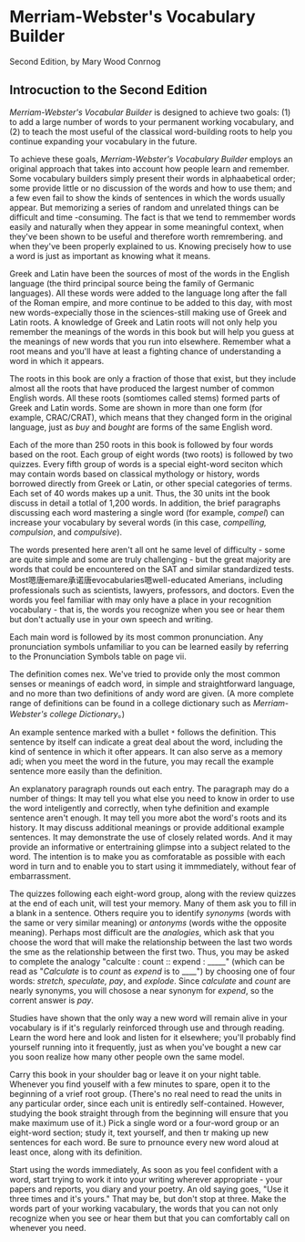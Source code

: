 # Merriam-Webster's Vocabulary Builder

Second Edition, by Mary Wood Conrnog

## Introcuction to the Second Edition

*Merriam-Webster's Vocabular Builder* is designed to achieve two goals: (1) to add a large number of words to your permanent working vocabulary, and (2) to teach the most useful of the classical word-building roots to help you continue expanding your vocabulary in the future.

To achieve these goals, *Merriam-Webster's Vocabulary Builder* employs an original approach that takes into account how people learn and remember. Some vocabulary builders simply present their words in alphaabetical order; some provide little or no discussion of the words and how to use them; and a few even fail to show the kinds of sentences in which the words usually appear. But memorizing a series of random and unrelated things can be difficult and time -consuming. The fact is that we tend to remmember words easily and naturally when they appear in some meaningful context, when they've been shown to be useful and therefore worth remrembering. and when they've been properly explained to us. Knowing precisely how to use a word is just as important as knowing what it means.

Greek and Latin have been the sources of most of the words in the English language (the third principal source being the family of Germanic languages). All these words were added to the language long after the fall of the Roman empire, and more continue to be added to this day, with most new words-expecially those in the sciences-still making use of Greek and Latin roots. A knowledge of Greek and Latin roots will not only help you remember the meanings of the words in this book but will help you guess at the meanings of new words that you run into elsewhere. Remember what a root means and you'll have at least a fighting chance of  understanding a word in which it appears.

The roots in this book are only a fraction of those that exist, but they include almost all the roots that have produced the largest number of common English words. All these roots (somtiomes called stems) formed parts of Greek and Latin words. Some are shown in more than one form (for example, CRAC/CRAT), which means that they changed form in the original language, just as *buy* and *bought* are forms of the same English word.

Each of the more than 250 roots in this book is followed by four words based on the root. Each group of eight words (two roots) is followed by two quizzes. Every fifth group of words is a special eight-word seciton which may contain words based on classical mythology or history, words borrowed directly from Greek or Latin, or other special categories of terms. Each set of 40 words makes up a unit. Thus, the 30 units int the book discuss in detail a totlal of 1,200 words. In addition, the brief paragraphs discussing each word mastering a single word (for example, *compel*) can increase your vocabulary by several words (in this case, *compelling, compulsion*, and *compulsive*).

The words presented here aren't all ont he same level of difficulty - some are quite simple and some are truly challenging - but the great majority are words that could be encountered on the SAT and similar standardized tests. Most嗯唐emare承诺唐evocabularies嗯well-educated Amerians, including professionals such as scientists, lawyers, professors, and doctors. Even the words you feel familiar with may only have a place in your recognition vocabulary - that is, the words you recognize when you see or hear them but don't actually use in your own speech and writing.

Each main word is followed by its most common pronunciation. Any pronunciation symbols unfamiliar to you can be learned easily by referring to the Pronunciation Symbols table on page vii.

The definition comes nex. We've tried to provide only the most common senses or meanings of eadch word, in simple and straightforward language, and no more than two definitions of andy word are given. (A more complete range of definitions can be found in a college dictionary such as *Merriam-Webster's college Dictionary*。)

An example sentence marked with a bullet `*` follows the definition. This sentence by itself can indicate a great deal about the word, including the kind of sentence in which it ofter appears. It can also serve as a memory adi; when you meet the word in the future, you may recall the example sentence more easily than the definition.

An explanatory paragraph rounds out each entry. The paragraph may do a number of things: It may tell you what else you need to know in order to use the word inteligently and correctly, when tyhe definition and example sentence aren't enough. It may tell you more abot the word's roots and its history. It may discuss additional meanings or provide additional example sentences. It may demonstrate the use of closely related words. And it may provide an informative or entertraining glimpse into a subject related to the word. The intention is to make you as comforatable as possible with each word in turn and to enable you to start using it immmediately, without fear of embarrassment.

The quizzes following each eight-word group, along with the review quizzes at the end of each unit, will test your memory. Many of them ask you to fill in a blank in a sentence. Others require you to identify *synonyms* (words with the same or very similar meaning) or *antonyms* (words withe the opposite meaning). Perhaps most difficult are the *analogies*, which ask that you choose the word that will make the relationship between the last two words the sme as the relationship between the first two. Thus, you may be asked to complete the analogy "calculte : count :: expend : _____" (which can be read as "*Calculate* is to *count* as *expend* is to ____") by choosing one of four words: *stretch, speculate, pay*, and *explode*. Since *calculate* and *count* are nearly synonyms, you will chosose a near synonym for *expend*, so the corrent answer is *pay*.

Studies have shown that the only way a new word will remain alive in your vocabulary is if it's regularly reinforced through use and through reading. Learn the word here and look and listen for it elsewhere; you'll probably find yourself running into it frequently, just as when you've bought a new car you soon realize how many other people own the same model.

Carry this book in your shoulder bag or leave it on your night table. Whenever you find youself with a few minutes to spare, open it to the beginning of a vrief root group. (There's no real need to read the units in any particular order, since each unit is entiredly self-contained. However, studying the book straight through from the beginning will ensure that you make maximum use of it.) Pick a single word or a four-word group or an eight-word section; study it, text yourself, and then tr making up new sentences for each word. Be sure to prnounce every new word aloud at least once, along with its definition.

Start using the words immediately, As soon as you feel confident with a word, start trying to work it into your writing wherever appropriate - your papers and reports, you diary and your poetry. An old saying goes, "Use it three times and it's yours." That may be, but don't stop at three. Make the words part of your working vacabulary, the words that you can not only recognize when you see or hear them but that you can comfortably call on whenever you need.